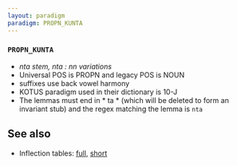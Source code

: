 ```yaml
---
layout: paradigm
paradigm: PROPN_KUNTA
---
```

### ` PROPN_KUNTA `

* _nta stem, nta : nn variations_
* Universal POS is PROPN and legacy POS is NOUN
* suffixes use back vowel harmony
* KOTUS paradigm used in their dictionary is 10-J
* The lemmas must end in * ta * (which will be deleted to form an invariant stub) and the regex matching the lemma is ` nta `

## See also

* Inflection tables: [full](gen/K/Kunta.html), [short](gen/K/Kunta_wikt.html)

